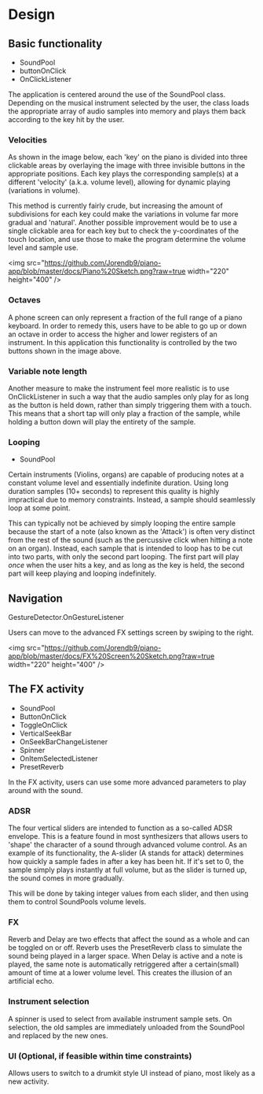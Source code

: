 # Design

## Basic functionality

- SoundPool
- buttonOnClick
- OnClickListener

The application is centered around the use of the SoundPool class. Depending on the musical instrument selected by the user, the class loads the appropriate array of audio samples into memory and plays them back according to the key hit by the user.

### Velocities

As shown in the image below, each 'key' on the piano is divided into three clickable areas by overlaying the image with three invisible buttons in the appropriate positions. Each key plays the corresponding sample(s) at a different 'velocity' (a.k.a. volume level), allowing for dynamic playing (variations in volume). 

This method is currently fairly crude, but increasing the amount of subdivisions for each key could make the variations in volume far more gradual and 'natural'. Another possible improvement would be to use a single clickable area for each key but to check the y-coordinates of the touch location, and use those to make the program determine the volume level and sample use. 

<img src="https://github.com/Jorendb9/piano-app/blob/master/docs/Piano%20Sketch.png?raw=true width="220" height="400" />

### Octaves

A phone screen can only represent a fraction of the full range of a piano keyboard. In order to remedy this, users have to be able to go up or down an octave in order to access the higher and lower registers of an instrument. In this application this functionality is controlled by the two buttons shown in the image above.

### Variable note length

Another measure to make the instrument feel more realistic is to use OnClickListener in such a way that the audio samples only play for as long as the button is held down, rather than simply triggering them with a touch. This means that a short tap will only play a fraction of the sample, while holding a button down will play the entirety of the sample.

### Looping
- SoundPool

Certain instruments (Violins, organs) are capable of producing notes at a constant volume level and essentially indefinite duration. Using long duration samples (10+ seconds) to represent this quality is highly impractical due to memory constraints. Instead, a sample should seamlessly loop at some point. 

This can typically not be achieved by simply looping the entire sample because the start of a note (also known as the 'Attack') is often very distinct from the rest of the sound (such as the percussive click when hitting a note on an organ). Instead, each sample that is intended to loop has to be cut into two parts, with only the second part looping. The first part will play *once* when the user hits a key, and as long as the key is held, the second part will keep playing and looping indefinitely.


## Navigation

GestureDetector.OnGestureListener

Users can move to the advanced FX settings screen by swiping to the right.


<img src="https://github.com/Jorendb9/piano-app/blob/master/docs/FX%20Screen%20Sketch.png?raw=true width="220" height="400" />


## The FX activity

- SoundPool
- ButtonOnClick
- ToggleOnClick
- VerticalSeekBar
- OnSeekBarChangeListener
- Spinner
- OnItemSelectedListener
- PresetReverb

In the FX activity, users can use some more advanced parameters to play around with the sound.

### ADSR

The four vertical sliders are intended to function as a so-called ADSR envelope. This is a feature found in most synthesizers that allows users to 'shape' the character of a sound through advanced volume control. As an example of its functionality, the A-slider (A stands for attack) determines how quickly a sample fades in after a key has been hit. If it's set to 0, the sample simply plays instantly at full volume, but as the slider is turned up, the sound comes in more gradually. 

This will be done by taking integer values from each slider, and then using them to control SoundPools volume levels.

### FX

Reverb and Delay are two effects that affect the sound as a whole and can be toggled on or off. Reverb uses the PresetReverb class to simulate the sound being played in a larger space. When Delay is active and a note is played, the same note is automatically retriggered after a certain(small) amount of time at a lower volume level. This creates the illusion of an artificial echo.

### Instrument selection

A spinner is used to select from available instrument sample sets. On selection, the old samples are immediately unloaded from the SoundPool and replaced by the new ones.


### UI (Optional, if feasible within time constraints)

Allows users to switch to a drumkit style UI instead of piano, most likely as a new activity.

